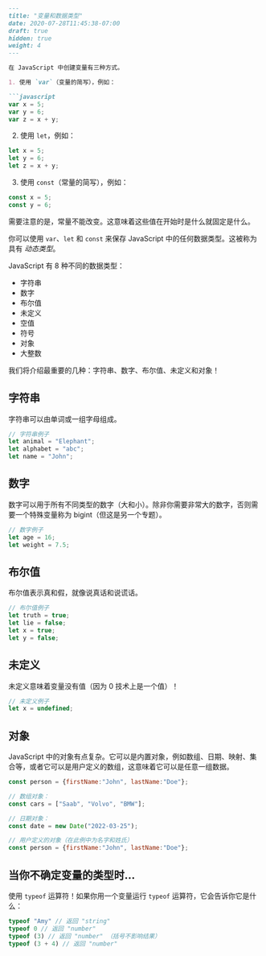 ```markdown
---
title: "变量和数据类型"
date: 2020-07-28T11:45:38-07:00
draft: true
hidden: true
weight: 4
---

在 JavaScript 中创建变量有三种方式。

1. 使用 `var`（变量的简写），例如：

```javascript
var x = 5;
var y = 6;
var z = x + y;
```

2. 使用 `let`，例如：

```javascript
let x = 5;
let y = 6;
let z = x + y;
```

3. 使用 `const`（常量的简写），例如：

```javascript
const x = 5;
const y = 6;
```

需要注意的是，常量不能改变。这意味着这些值在开始时是什么就固定是什么。

你可以使用 `var`、`let` 和 `const` 来保存 JavaScript 中的任何数据类型。这被称为具有 _动态类型_。

JavaScript 有 8 种不同的数据类型：
- 字符串
- 数字
- 布尔值
- 未定义
- 空值
- 符号
- 对象
- 大整数

我们将介绍最重要的几种：字符串、数字、布尔值、未定义和对象！

## 字符串
字符串可以由单词或一组字母组成。

```javascript
// 字符串例子
let animal = "Elephant";
let alphabet = "abc";
let name = "John";
```

## 数字
数字可以用于所有不同类型的数字（大和小）。除非你需要非常大的数字，否则需要一个特殊变量称为 bigint（但这是另一个专题）。

```javascript
// 数字例子
let age = 16;
let weight = 7.5;
```

## 布尔值
布尔值表示真和假，就像说真话和说谎话。

```javascript
// 布尔值例子
let truth = true;
let lie = false;
let x = true;
let y = false;
```

## 未定义
未定义意味着变量没有值（因为 0 技术上是一个值）！

```javascript
// 未定义例子
let x = undefined;
```

## 对象
JavaScript 中的对象有点复杂。它可以是内置对象，例如数组、日期、映射、集合等，或者它可以是用户定义的数组，这意味着它可以是任意一组数据。

```javascript
const person = {firstName:"John", lastName:"Doe"};

// 数组对象：
const cars = ["Saab", "Volvo", "BMW"];

// 日期对象：
const date = new Date("2022-03-25");

// 用户定义的对象（在此例中为名字和姓氏）
const person = {firstName:"John", lastName:"Doe"};
```

## 当你不确定变量的类型时...
使用 `typeof` 运算符！如果你用一个变量运行 `typeof` 运算符，它会告诉你它是什么：

```javascript
typeof "Amy" // 返回 "string"
typeof 0 // 返回 "number"
typeof (3) // 返回 "number" （括号不影响结果）
typeof (3 + 4) // 返回 "number"
```
```